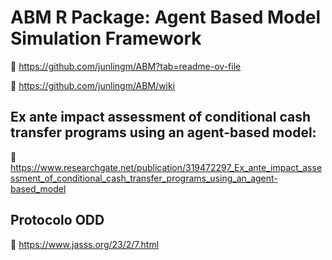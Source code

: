 # ABM R Package: Agent Based Model Simulation Framework 

🔗 https://github.com/junlingm/ABM?tab=readme-ov-file

🔗 https://github.com/junlingm/ABM/wiki 

## Ex ante impact assessment of conditional cash transfer programs using an agent-based model:

🔗 https://www.researchgate.net/publication/319472297_Ex_ante_impact_assessment_of_conditional_cash_transfer_programs_using_an_agent-based_model

## Protocolo ODD

🔗 https://www.jasss.org/23/2/7.html
